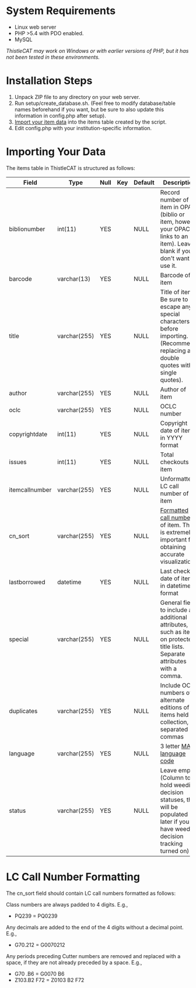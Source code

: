 # System Requirements
* Linux web server
* PHP >5.4 with PDO enabled.
* MySQL

*ThistleCAT may work on Windows or with earlier versions of PHP, but it has not been tested in these environments.*


# Installation Steps
1. Unpack ZIP file to any directory on your web server.
2. Run setup/create_database.sh. (Feel free to modify database/table names beforehand if you want, but be sure to also update this information in config.php after setup).
3. [Import your item data](#importing-your-data) into the items table created by the script.
4. Edit config.php with your institution-specific information.


# Importing Your Data

The items table in ThistleCAT is structured as follows:

| Field          | Type         | Null | Key | Default | Description |
|----------------|--------------|------|-----|---------|-------|
| biblionumber   | int(11)      | YES  |     | NULL    |Record number of item in OPAC (biblio or item, however your OPAC links to an item). Leave blank if you don't want to use it.|
| barcode        | varchar(13)  | YES  |     | NULL    |Barcode of item|
| title          | varchar(255) | YES  |     | NULL    |Title of item. Be sure to escape any special characters before importing. (Recommend replacing any double quotes with single quotes).|
| author         | varchar(255) | YES  |     | NULL    |Author of item|
| oclc           | varchar(255) | YES  |     | NULL    |OCLC number|
| copyrightdate  | int(11)      | YES  |     | NULL    |Copyright date of item in YYYY format|
| issues         | int(11)      | YES  |     | NULL    |Total checkouts for item|
| itemcallnumber | varchar(255) | YES  |     | NULL    |Unformatted LC call number of item|
| cn_sort        | varchar(255) | YES  |     | NULL    |[Formatted call number](#lc-call-number-formatting) of item. This is extremely important for obtaining accurate visualizations.|
| lastborrowed   | datetime     | YES  |     | NULL    |Last checkout date of item, in datetime format|
| special        | varchar(255) | YES  |     | NULL    |General field to include any additional attributes, such as items on protected title lists. Separate attributes with a comma.|
| duplicates     | varchar(255) | YES  |     | NULL    |Include OCLC numbers of alternate editions of items held in collection, separated by commas|
| language       | varchar(255) | YES  |     | NULL    |3 letter [MARC language code](http://www.loc.gov/marc/languages/language_code.html)|
| status         | varchar(255) | YES  |     | NULL    |Leave empty (Column to hold weeding decision statuses, this will be populated later if you have weeding decision tracking turned on)|


# LC Call Number Formatting

The cn_sort field should contain LC call numbers formatted as follows:

Class numbers are always padded to 4 digits. E.g.,
* PQ239 = PQ0239

Any decimals are added to the end of the 4 digits without a decimal point. E.g.,
* G70.212 = G0070212

Any periods preceding Cutter numbers are removed and replaced with a space, if they are not already preceded by a space. E.g.,
* G70 .B6 = G0070 B6
* Z103.B2 F72 = Z0103 B2 F72

